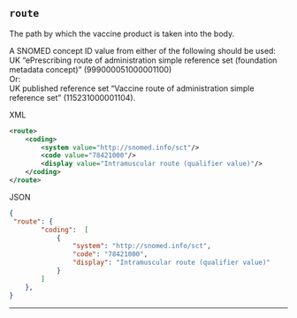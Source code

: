 ## `route`

The path by which the vaccine product is taken into the body.

A SNOMED concept ID value from either of the following should be used:
<br/>
UK “ePrescribing route of administration simple reference set (foundation metadata concept)” (999000051000001100)
<br/>
Or:
<br/>
UK published reference set “Vaccine route of administration simple reference set” (115231000001104).


XML
```xml
<route>
    <coding>
        <system value="http://snomed.info/sct"/>
        <code value="78421000"/>
        <display value="Intramuscular route (qualifier value)"/>
    </coding>
</route>    
```



JSON
```json
{
 "route": {
        "coding":  [
            {
                "system": "http://snomed.info/sct",
                "code": "78421000",
                "display": "Intramuscular route (qualifier value)"
            }
        ]
    },
}
```

---
